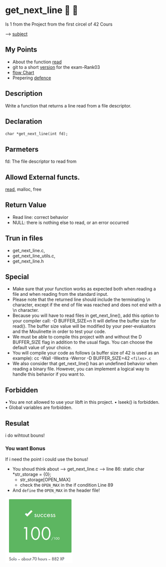 # get_next_line :open_book: 📃
Is 1 from the Project from the first circel of 42 Cours

--> [subject](/PDF/subject_get_next_line.pdf)

## My Points
- About the function [read](/doc/read().md)
- git to a short [version](https://github.com/pasqualerossi/42-School-Exam-Rank-03) for the exam-Rank03
- [flow Chart](/doc/flowchart/get_next_line.md)
- Prepering [defence](/doc/defence.md)

## Description
Write a function that returns a line read from a
file descriptor.

## Declaration
`char *get_next_line(int fd);`

## Parmeters
fd: The file descriptor to read from

## Allowd External functs.
[read](/doc/read().md), malloc, free

## Return Value
- Read line: correct behavior
- NULL: there is nothing else to read, or an error occurred

## Trun in files
- get_next_line.c,
- get_next_line_utils.c,
- get_next_line.h

## Special
- Make sure that your function works as expected both when reading a file and when reading from the standard input.
- Please note that the returned line should include the terminating \n character, except if the end of file was reached and does not end with a \n character.
- Because you will have to read files in get_next_line(), add this option to your compiler call: -D BUFFER_SIZE=n It will define the buffer size for read(). The buffer size value will be modified by your peer-evaluators and the Moulinette in order to test your code.
- We must be able to compile this project with and without the D BUFFER_SIZE flag in addition to the usual flags. You can choose the default value of your choice.
- You will compile your code as follows (a buffer size of 42 is used as an example): cc -Wall -Wextra -Werror -D BUFFER_SIZE=42 `<files>.c`
- We also consider that get_next_line() has an undefined behavior when reading a binary file. However, you can implement a logical way to handle this behavior if you want to.

## Forbidden
• You are not allowed to use your libft in this project.
• lseek() is forbidden.
• Global variables are forbidden.

## Resulat 
i do wihtout bouns!

### You want Bonus
If i need the point i could use the bonus! 
- You shoud think about --> get_next_line.c --> line 86: static char	*str_storage = {0}; 
    - str_storage[OPEN_MAX]
    - check the `OPEN_MAX` in the if condition Line 89
- And `define` the `OPEN_MAX` in the header file! 

![res](/doc/pic/result.png)